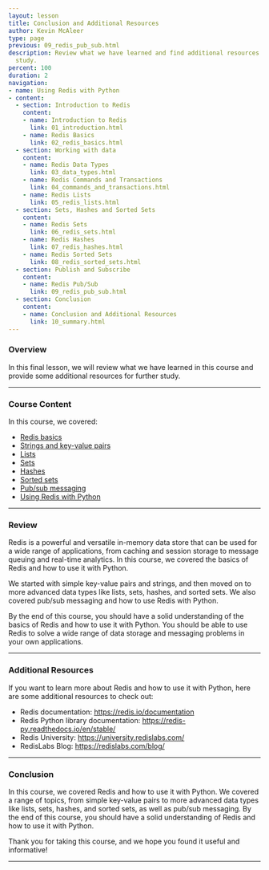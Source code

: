 ```yaml
---
layout: lesson
title: Conclusion and Additional Resources
author: Kevin McAleer
type: page
previous: 09_redis_pub_sub.html
description: Review what we have learned and find additional resources for further
  study.
percent: 100
duration: 2
navigation:
- name: Using Redis with Python
- content:
  - section: Introduction to Redis
    content:
    - name: Introduction to Redis
      link: 01_introduction.html
    - name: Redis Basics
      link: 02_redis_basics.html
  - section: Working with data
    content:
    - name: Redis Data Types
      link: 03_data_types.html
    - name: Redis Commands and Transactions
      link: 04_commands_and_transactions.html
    - name: Redis Lists
      link: 05_redis_lists.html
  - section: Sets, Hashes and Sorted Sets
    content:
    - name: Redis Sets
      link: 06_redis_sets.html
    - name: Redis Hashes
      link: 07_redis_hashes.html
    - name: Redis Sorted Sets
      link: 08_redis_sorted_sets.html
  - section: Publish and Subscribe
    content:
    - name: Redis Pub/Sub
      link: 09_redis_pub_sub.html
  - section: Conclusion
    content:
    - name: Conclusion and Additional Resources
      link: 10_summary.html
---
```



<!-- ![Cover photo of Redis and Python](assets/redis-python.jpg){:class="cover"} -->

### Overview

In this final lesson, we will review what we have learned in this course and provide some additional resources for further study.

---

### Course Content

In this course, we covered:

* [Redis basics](02_redis_basics#redis-basics)
* [Strings and key-value pairs](03_data_types#string-data-type)
* [Lists](05_redis_lists#adding-and-retrieving-list-elements)
* [Sets](06_redis_sets#adding-and-retrieving-set-elements)
* [Hashes](07_redis_hashes#adding-and-retrieving-hash-elements)
* [Sorted sets](08_redis_sorted_sets#adding-and-retrieving-sorted-set-elements)
* [Pub/sub messaging](09_redis_pub_sub#publishing-messages-to-channels)
* [Using Redis with Python](02_redis_basics#using-redis-with-python)

---

### Review

Redis is a powerful and versatile in-memory data store that can be used for a wide range of applications, from caching and session storage to message queuing and real-time analytics. In this course, we covered the basics of Redis and how to use it with Python.

We started with simple key-value pairs and strings, and then moved on to more advanced data types like lists, sets, hashes, and sorted sets. We also covered pub/sub messaging and how to use Redis with Python.

By the end of this course, you should have a solid understanding of the basics of Redis and how to use it with Python. You should be able to use Redis to solve a wide range of data storage and messaging problems in your own applications.

---

### Additional Resources

If you want to learn more about Redis and how to use it with Python, here are some additional resources to check out:

* Redis documentation: <https://redis.io/documentation>
* Redis Python library documentation: <https://redis-py.readthedocs.io/en/stable/>
* Redis University: <https://university.redislabs.com/>
* RedisLabs Blog: <https://redislabs.com/blog/>

---

### Conclusion

In this course, we covered Redis and how to use it with Python. We covered a range of topics, from simple key-value pairs to more advanced data types like lists, sets, hashes, and sorted sets, as well as pub/sub messaging. By the end of this course, you should have a solid understanding of Redis and how to use it with Python.

Thank you for taking this course, and we hope you found it useful and informative!

---
